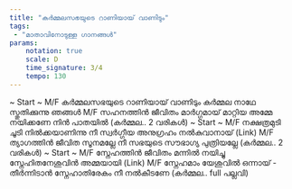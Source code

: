 ```yaml
---
title: "കർമ്മലസഭയുടെ റാണിയായ് വാണിടും"
tags:
 - "മാതാവിനോടുള്ള ഗാനങ്ങൾ"
params:
    notation: true
    scale: D
    time_signature: 3/4
    tempo: 130
---
```

~ Start ~
M/F
കർമ്മലസഭയുടെ റാണിയായ് വാണിടും
കർമ്മല നാഥേ സ്തുതിക്കുന്നു ഞങ്ങൾ
M/F
സഹനത്തിൻ ജീവിതം മാർഗ്ഗമായ് മാറ്റിയ
അമ്മേ നയിക്കണേ നിൻ പാതയിൽ
(കർമ്മല.. 2 വരികൾ)
~ Start ~
M/F
നക്ഷത്രമുടി ചൂടി നിൽക്കയാണിന്നു നീ
സ്വർഗ്ഗീയ അനുഗ്രഹം നൽകുവാനായ് (Link)
M/F
ത്യാഗത്തിൻ ജീവിത സൂനമല്ലേ നീ
സഭയുടെ സൗഭാഗ്യ പുത്രിയല്ലേ
(കർമ്മല.. 2 വരികൾ)
~ Start ~
M/F
സ്നേഹത്തിൻ ജീവിതം മന്നിൽ നയിച്ചു
സ്നേഹിതനേശുവിൻ അമ്മയായി (Link)
M/F
സ്നേഹമാം യേശുവിൽ ഒന്നായ് - തീർന്നിടാൻ
സ്നേഹാതിരേകം നീ നൽകീടണേ
(കർമ്മല.. full പല്ലവി)
